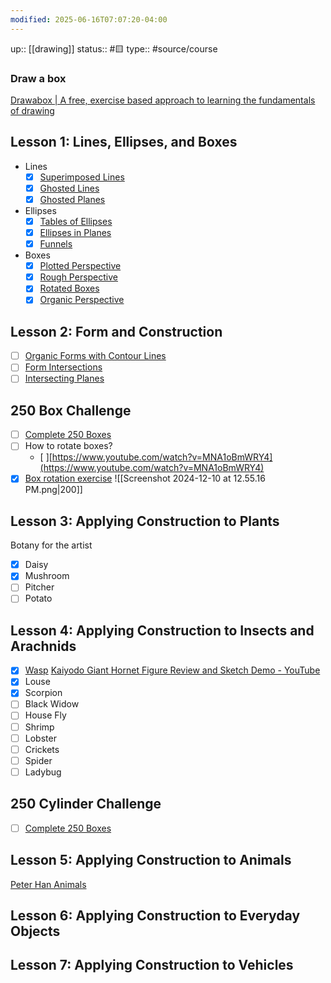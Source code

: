 ```yaml
---
modified: 2025-06-16T07:07:20-04:00
---
```

up:: [[drawing]]
status:: #🟨
type:: #source/course

### Draw a box

[Drawabox | A free, exercise based approach to learning the fundamentals of drawing](https://drawabox.com/)

## Lesson 1: Lines, Ellipses, and Boxes
- Lines
	- [x] [Superimposed Lines](https://drawabox.com/lesson/1/superimposedlines)
	- [x] [Ghosted Lines](https://drawabox.com/lesson/1/ghostedlines)
	- [x] [Ghosted Planes](https://drawabox.com/lesson/1/ghostedplanes)
- Ellipses
	- [x] [Tables of Ellipses](https://drawabox.com/lesson/1/tablesofellipses)
	- [x] [Ellipses in Planes](https://drawabox.com/lesson/1/ellipsesinplanes)
	- [x] [Funnels](https://drawabox.com/lesson/1/funnels)
- Boxes
	- [x] [Plotted Perspective](https://drawabox.com/lesson/1/plottedperspective)
	- [x] [Rough Perspective](https://drawabox.com/lesson/1/roughperspective)
	- [x] [Rotated Boxes](https://drawabox.com/lesson/1/rotatedboxes)
	- [x] [Organic Perspective](https://drawabox.com/lesson/1/organicperspective)
## Lesson 2: Form and Construction
- [ ] [Organic Forms with Contour Lines](https://drawabox.com/lesson/2/organicforms)
- [ ] [Form Intersections](https://drawabox.com/lesson/2/formintersections)
- [ ] [Intersecting Planes](https://drawabox.com/lesson/2/intersectingplanes)

## 250 Box Challenge
- [ ] [Complete 250 Boxes](https://drawabox.com/250box)
- [ ] How to rotate boxes?
	- [ ][https://www.youtube.com/watch?v=MNA1oBmWRY4](https://www.youtube.com/watch?v=MNA1oBmWRY4)
- [x] [Box rotation exercise](https://www.youtube.com/watch?v=FEyoaEibF08&t=660s)
	![[Screenshot 2024-12-10 at 12.55.16 PM.png|200]]
## Lesson 3: Applying Construction to Plants
Botany for the artist
- [x] Daisy
- [x] Mushroom
- [ ] Pitcher
- [ ] Potato

## Lesson 4: Applying Construction to Insects and Arachnids
- [x] [Wasp](https://drawabox.com/lesson/4/2/video)
	[Kaiyodo Giant Hornet Figure Review and Sketch Demo - YouTube](https://www.youtube.com/watch?v=OjHwwCcJUrA&list=LL&index=6)
- [x] Louse
- [x] Scorpion
- [ ] Black Widow
- [ ] House Fly
- [ ] Shrimp
- [ ] Lobster
- [ ] Crickets
- [ ] Spider
- [ ] Ladybug

## 250 Cylinder Challenge
- [ ] [Complete 250 Boxes](https://drawabox.com/250box)

## Lesson 5: Applying Construction to Animals
[Peter Han Animals](https://www.youtube.com/watch?v=oYTPjYH0sEc&list=LL&index=7)

## Lesson 6: Applying Construction to Everyday Objects


## Lesson 7: Applying Construction to Vehicles
